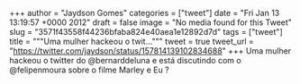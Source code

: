 
+++
author = "Jaydson Gomes"
categories = ["tweet"]
date = "Fri Jan 13 13:19:57 +0000 2012"
draft = false
image = "No media found for this Tweet"
slug = "3571f43558f44236bfaba824e40aea1e12892d7d"
tags = ["tweet"]
title = """Uma mulher hackeou o twit..."""
tweet = true
tweet_url = "https://twitter.com/jaydson/status/157814139102834688"
+++
Uma mulher hackeou o twitter do @bernarddeluna e está discutindo com o @felipenmoura sobre o filme Marley e Eu ?
